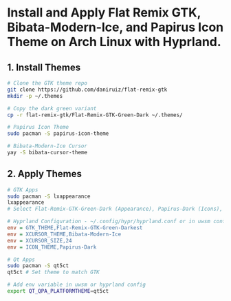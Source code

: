 # Install and Apply Flat Remix GTK, Bibata-Modern-Ice, and Papirus Icon Theme on Arch Linux with Hyprland.

## **1. Install Themes**

```bash
# Clone the GTK theme repo
git clone https://github.com/daniruiz/flat-remix-gtk
mkdir -p ~/.themes

# Copy the dark green variant
cp -r flat-remix-gtk/Flat-Remix-GTK-Green-Dark ~/.themes/

# Papirus Icon Theme
sudo pacman -S papirus-icon-theme

# Bibata-Modern-Ice Cursor
yay -S bibata-cursor-theme
```

## **2. Apply Themes**

```bash
# GTK Apps 
sudo pacman -S lxappearance
lxappearance
# Select Flat-Remix-GTK-Green-Dark (Appearance), Papirus-Dark (Icons), and Bibata-Modern-Ice (Cursor).
```

```ini
# Hyprland Configuration - ~/.config/hypr/hyprland.conf or in uwsm conf ~/.config/uwsm/env
env = GTK_THEME,Flat-Remix-GTK-Green-Darkest
env = XCURSOR_THEME,Bibata-Modern-Ice
env = XCURSOR_SIZE,24
env = ICON_THEME,Papirus-Dark
```

```bash
# Qt Apps
sudo pacman -S qt5ct
qt5ct # Set theme to match GTK

# Add env variable in uwsm or hyprland config
export QT_QPA_PLATFORMTHEME=qt5ct
```
